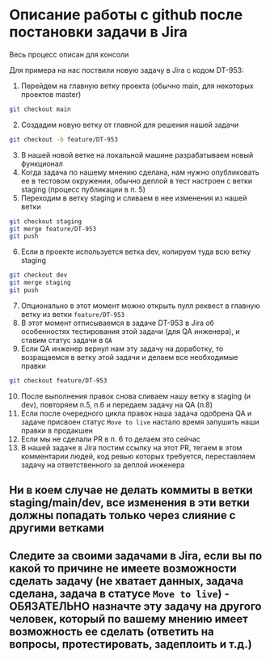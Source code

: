 # Описание работы с github после постановки задачи в Jira

Весь процесс описан для консоли

Для примера на нас поствили новую задачу в Jira с кодом DT-953:

1. Перейдем на главную ветку проекта (обычно main, для некоторых проектов master)
```bash
git checkout main
```
2. Создадим новую ветку от главной для решения нашей задачи 
```bash
git checkout -b feature/DT-953
```
3. В нашей новой ветке на локальной машине разрабатываем новый функционал
4. Когда задача по нашему мнению сделана, нам нужно опубликовать ее в тестовом окружении, обычно деплой в тест настроен с ветки staging (процесс публикации в п. 5)
5. Переходим в ветку staging и сливаем в нее изменения из нашей ветки
```bash
git checkout staging
git merge feature/DT-953
git push
```
6. Если в проекте используется ветка dev, копируем туда всю ветку staging
```bash
git checkout dev
git merge staging
git push
```
7. Опционально в этот момент можно открыть пулл реквест в главную ветку из ветки `feature/DT-953`
8. В этот момент отписываемся в задаче DT-953 в Jira об особенностях тестирования этой задачи (для QA инженера), и ставим статус задачи в `QA`
9. Если QA инженер вернул нам эту задачу на доработку, то возращаемся в ветку этой задачи и делаем все необходимые правки
```bash
git checkout feature/DT-953
```
10. После выполнения правок снова сливаем нашу ветку в staging (и dev), повторяем п.5, п.6 и передаем задачу на QA (п.8)
11. Если  после очередного цикла правок наша задача одобрена QA и задаче присвоен статус `Move to live` настало время запушить наши правки в продакшен
12. Если мы не сделали PR в п. 6 то делаем это сейчас
13. В нашей задаче в Jira постим ссылку на этот PR, тегаем в этом комментарии людей, код ревью которых требуется, переставляем задачу на ответственного за деплой инженера

## Ни в коем случае не делать коммиты в ветки staging/main/dev, все изменения в эти ветки должны попадать только через слияние с другими ветками

## Следите за своими задачами в Jira, если вы по какой то причине не имеете возможности сделать задачу (не хватает данных, задача сделана, задача в статусе `Move to live`) - ОБЯЗАТЕЛЬНО назначте эту задачу на другого человек, который по вашему мнению имеет возможность ее сделать (ответить на вопросы, протестировать, задеплоить и т.д.)
